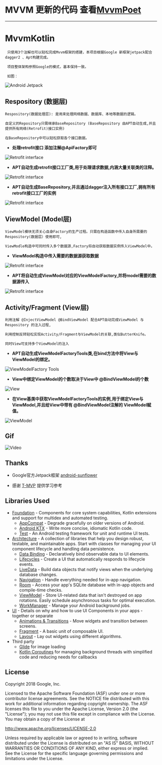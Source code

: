 # MVVM 更新的代码 查看[MvvmPoet](https://github.com/ma-jian/MvvmPoet)

-----------------------------------------------------
# MvvmKotlin

     只使用3个注解也可以轻松完成Mvvm框架的搭建，本项目根据Google 新框架jetpack配合dagger2 、Apt构建完成。

     项目整体架构参照Google的模式，基本保持一致。

     如图：
 ![Android Jetpack](screenshots/final-architecture.png "Android Jetpack Components")

Respository (数据层)
-----------------
    Respository(数据处理层): 是用来处理网络数据、数据库、本地等数据的逻辑。

    自定义的Repository只需继承BaseRepository (BaseRepository 由APT自动生成,并且提供所有网络(Retrofit)接口实例)

    在BaseRepository中可以轻松获取各个接口数据。

+ **处理retrofit接口 添加注解@ApiFactory即可**

![Retrofit interface](screenshots/retrofit0.png)
+ **APT自动生成retrofit接口工厂类,用于处理请求数据,内涵大量关联类的注释。**

![Retrofit interface](screenshots/retrofit1.png)
+ **APT自动生成BaseRepository,并且通过dagger注入所有接口工厂,拥有所有retrofit接口工厂的实例**

![Retrofit interface](screenshots/retrofit2.png)

ViewModel (Model层)
------------------
    ViewModel模块无须关心自身Factory的生产过程。只需在构造函数中传入自身所需要的Respository(数据层）使用即可,

    ViewModle构造中可同时传入多个数据源,Factory将自动获取数据实例传入ViewModel中。

+ **ViewModel构造中传入需要的数据源获取数据**

![Retrofit interface](screenshots/model1.png)
+ **APT将自动生成ViewModel对应的ViewModelFactory,并将model需要的数据源传入**

![Retrofit interface](screenshots/model0.png)

Activity/Fragment (View层)
-------------------------
    利用注解 @InjectViewModel @BindViewModel 配合APT自动完成ViewModel 与Respository 的注入过程,

    利用控制反转轻松实现Activity/Fragment与ViewModel的关联,类似ButterKnife。

    同时View可支持多个ViewModel的注入

+ **APT自动生成ViewModelFactoryTools类,在bind方法中将View与ViewModel的绑定。**

![ViewModelFactory Tools](screenshots/view1.png)
+ **View中绑定ViewModel的个数取决于View中 @BindViewModel的个数**

![View](screenshots/view2.png)
+ **在View基类中获取ViewModelFactoryTools的实例,用于绑定View与ViewModel,并且给View中带有 @BindViewModel注解的 ViewModel赋值。**

![ViewModel](screenshots/view0.png)

## Gif
![Video](screenshots/video.gif)


Thanks
--------------
- Google官方Jetpack框架 [android-sunflower](https://github.com/googlesamples/android-sunflower)

- 感谢 [T-MVP](https://github.com/north2016/T-MVP) 提供学习参考


Libraries Used
--------------
* [Foundation][0] - Components for core system capabilities, Kotlin extensions and support for
  multidex and automated testing.
  * [AppCompat][1] - Degrade gracefully on older versions of Android.
  * [Android KTX][2] - Write more concise, idiomatic Kotlin code.
  * [Test][4] - An Android testing framework for unit and runtime UI tests.
* [Architecture][10] - A collection of libraries that help you design robust, testable, and
  maintainable apps. Start with classes for managing your UI component lifecycle and handling data
  persistence.
  * [Data Binding][11] - Declaratively bind observable data to UI elements.
  * [Lifecycles][12] - Create a UI that automatically responds to lifecycle events.
  * [LiveData][13] - Build data objects that notify views when the underlying database changes.
  * [Navigation][14] - Handle everything needed for in-app navigation.
  * [Room][16] - Access your app's SQLite database with in-app objects and compile-time checks.
  * [ViewModel][17] - Store UI-related data that isn't destroyed on app rotations. Easily schedule
     asynchronous tasks for optimal execution.
  * [WorkManager][18] - Manage your Android background jobs.
* [UI][30] - Details on why and how to use UI Components in your apps - together or separate
  * [Animations & Transitions][31] - Move widgets and transition between screens.
  * [Fragment][34] - A basic unit of composable UI.
  * [Layout][35] - Lay out widgets using different algorithms.
* Third party
  * [Glide][90] for image loading
  * [Kotlin Coroutines][91] for managing background threads with simplified code and reducing needs for callbacks

[0]: https://developer.android.com/jetpack/foundation/
[1]: https://developer.android.com/topic/libraries/support-library/packages#v7-appcompat
[2]: https://developer.android.com/kotlin/ktx
[4]: https://developer.android.com/training/testing/
[10]: https://developer.android.com/jetpack/arch/
[11]: https://developer.android.com/topic/libraries/data-binding/
[12]: https://developer.android.com/topic/libraries/architecture/lifecycle
[13]: https://developer.android.com/topic/libraries/architecture/livedata
[14]: https://developer.android.com/topic/libraries/architecture/navigation/
[16]: https://developer.android.com/topic/libraries/architecture/room
[17]: https://developer.android.com/topic/libraries/architecture/viewmodel
[18]: https://developer.android.com/topic/libraries/architecture/workmanager
[30]: https://developer.android.com/jetpack/ui/
[31]: https://developer.android.com/training/animation/
[34]: https://developer.android.com/guide/components/fragments
[35]: https://developer.android.com/guide/topics/ui/declaring-layout
[90]: https://bumptech.github.io/glide/
[91]: https://kotlinlang.org/docs/reference/coroutines-overview.html

License
-------

Copyright 2018 Google, Inc.

Licensed to the Apache Software Foundation (ASF) under one or more contributor
license agreements.  See the NOTICE file distributed with this work for
additional information regarding copyright ownership.  The ASF licenses this
file to you under the Apache License, Version 2.0 (the "License"); you may not
use this file except in compliance with the License.  You may obtain a copy of
the License at

  http://www.apache.org/licenses/LICENSE-2.0

Unless required by applicable law or agreed to in writing, software
distributed under the License is distributed on an "AS IS" BASIS, WITHOUT
WARRANTIES OR CONDITIONS OF ANY KIND, either express or implied.  See the
License for the specific language governing permissions and limitations under
the License.




